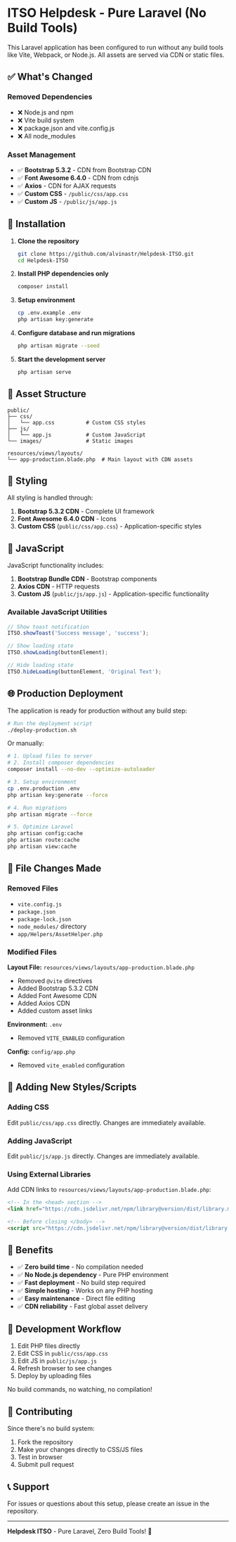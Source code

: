 # ITSO Helpdesk - Pure Laravel (No Build Tools)

This Laravel application has been configured to run without any build tools like Vite, Webpack, or Node.js. All assets are served via CDN or static files.

## ✅ What's Changed

### Removed Dependencies
- ❌ Node.js and npm
- ❌ Vite build system  
- ❌ package.json and vite.config.js
- ❌ All node_modules

### Asset Management
- ✅ **Bootstrap 5.3.2** - CDN from Bootstrap CDN
- ✅ **Font Awesome 6.4.0** - CDN from cdnjs
- ✅ **Axios** - CDN for AJAX requests
- ✅ **Custom CSS** - `/public/css/app.css`
- ✅ **Custom JS** - `/public/js/app.js`

## 🚀 Installation

1. **Clone the repository**
   ```bash
   git clone https://github.com/alvinastr/Helpdesk-ITSO.git
   cd Helpdesk-ITSO
   ```

2. **Install PHP dependencies only**
   ```bash
   composer install
   ```

3. **Setup environment**
   ```bash
   cp .env.example .env
   php artisan key:generate
   ```

4. **Configure database and run migrations**
   ```bash
   php artisan migrate --seed
   ```

5. **Start the development server**
   ```bash
   php artisan serve
   ```

## 📁 Asset Structure

```
public/
├── css/
│   └── app.css          # Custom CSS styles
├── js/
│   └── app.js           # Custom JavaScript
└── images/              # Static images

resources/views/layouts/
└── app-production.blade.php  # Main layout with CDN assets
```

## 🎨 Styling

All styling is handled through:

1. **Bootstrap 5.3.2 CDN** - Complete UI framework
2. **Font Awesome 6.4.0 CDN** - Icons
3. **Custom CSS** (`public/css/app.css`) - Application-specific styles

## 🔧 JavaScript

JavaScript functionality includes:

1. **Bootstrap Bundle CDN** - Bootstrap components
2. **Axios CDN** - HTTP requests
3. **Custom JS** (`public/js/app.js`) - Application-specific functionality

### Available JavaScript Utilities

```javascript
// Show toast notification
ITSO.showToast('Success message', 'success');

// Show loading state
ITSO.showLoading(buttonElement);

// Hide loading state
ITSO.hideLoading(buttonElement, 'Original Text');
```

## 🌐 Production Deployment

The application is ready for production without any build step:

```bash
# Run the deployment script
./deploy-production.sh
```

Or manually:

```bash
# 1. Upload files to server
# 2. Install composer dependencies
composer install --no-dev --optimize-autoloader

# 3. Setup environment
cp .env.production .env
php artisan key:generate --force

# 4. Run migrations
php artisan migrate --force

# 5. Optimize Laravel
php artisan config:cache
php artisan route:cache
php artisan view:cache
```

## 📝 File Changes Made

### Removed Files
- `vite.config.js`
- `package.json` 
- `package-lock.json`
- `node_modules/` directory
- `app/Helpers/AssetHelper.php`

### Modified Files

**Layout File:** `resources/views/layouts/app-production.blade.php`
- Removed `@vite` directives
- Added Bootstrap 5.3.2 CDN
- Added Font Awesome CDN
- Added Axios CDN
- Added custom asset links

**Environment:** `.env`
- Removed `VITE_ENABLED` configuration

**Config:** `config/app.php` 
- Removed `vite_enabled` configuration

## 🔄 Adding New Styles/Scripts

### Adding CSS
Edit `public/css/app.css` directly. Changes are immediately available.

### Adding JavaScript  
Edit `public/js/app.js` directly. Changes are immediately available.

### Using External Libraries
Add CDN links to `resources/views/layouts/app-production.blade.php`:

```html
<!-- In the <head> section -->
<link href="https://cdn.jsdelivr.net/npm/library@version/dist/library.min.css" rel="stylesheet">

<!-- Before closing </body> -->
<script src="https://cdn.jsdelivr.net/npm/library@version/dist/library.min.js"></script>
```

## 🎯 Benefits

- ✅ **Zero build time** - No compilation needed
- ✅ **No Node.js dependency** - Pure PHP environment
- ✅ **Fast deployment** - No build step required  
- ✅ **Simple hosting** - Works on any PHP hosting
- ✅ **Easy maintenance** - Direct file editing
- ✅ **CDN reliability** - Fast global asset delivery

## 🔧 Development Workflow

1. Edit PHP files directly
2. Edit CSS in `public/css/app.css`
3. Edit JS in `public/js/app.js`
4. Refresh browser to see changes
5. Deploy by uploading files

No build commands, no watching, no compilation!

## 🤝 Contributing

Since there's no build system:
1. Fork the repository
2. Make your changes directly to CSS/JS files
3. Test in browser
4. Submit pull request

## 📞 Support

For issues or questions about this setup, please create an issue in the repository.

---

**Helpdesk ITSO** - Pure Laravel, Zero Build Tools! 🚀